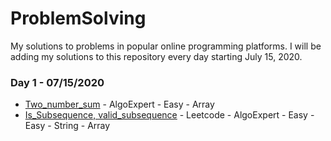 # ProblemSolving
My solutions to problems in popular online programming platforms.
I will be adding my solutions to this repository every day starting July 15, 2020.

### Day 1 - 07/15/2020
- [Two_number_sum](https://github.com/KarthickPN/ProblemSolving/blob/master/two_number_sum.cpp) - AlgoExpert - Easy - Array
- [Is_Subsequence, valid_subsequence](https://github.com/KarthickPN/ProblemSolving/blob/master/isSequence.cpp) - Leetcode - AlgoExpert - Easy - Easy - String - Array
